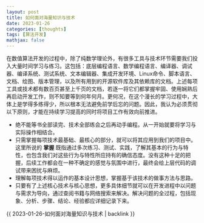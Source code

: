 ```yaml
---
layout: post
title: 如何面对海量知识与技术
date: 2023-01-26
categories: [thoughts]
tags: [算法开发]
mathjax: false
---
```


在数值算法开发的过程中，除了纯数学理论外，有很多工具与技术环节需要我们投入大量时间学习与练习。这包括：底层编程语言、数学编程语言、编译器、调试器、编译系统、测试系统、文本编辑器、集成开发环境、Linux命令、脚本语言、文档、绘图、版本管理，以及所有用到的开源软件库及其依赖库的文档。上述每项工具或技术都有数百页甚至上千页的文档，若逐一将它们都掌握牢固、使用娴熟后再启动开发工作，则不知要等到何年何月。更何况，在这个漫长的学习过程中，大体上是学得多练得少，所以根本无法避免前学后忘的问题。因此，我认为必须贯彻以下原则，才能在持续学习提高的同时将项目工作有效向前推进。

-   绝不能等书全部读完、技术全部练会之后再动手编程。从一开始就要将学习与实际操作相结合。
-   只需掌握每项技术最基础、最核心的部分，就可以将其应用到我们的项目中。这里所说的 **掌握** 既指通过多次练习、测试、实践，了解其基本的行为与特性，也包含我们对这些行为与特性所应持有的确信态度。没有这种十足的把握，后续工作都会在一种不确定的感觉与氛围中进行，最终会给上层代码的调试带来困扰与麻烦。
-   理解每项技术得以运作的基本设计思想，掌握基于该技术的做事方法与思路。
-   只要有了上述核心技术与核心思想，更多具体细节就可以在开发进程中以问题与需求为导向，通过查阅书籍与网络搜索来解决。解决问题的全过程，包括现象、分析、步骤、结论、经验都应详细记录下来。

{{ 2023-01-26-如何面对海量知识与技术 | backlink }}

